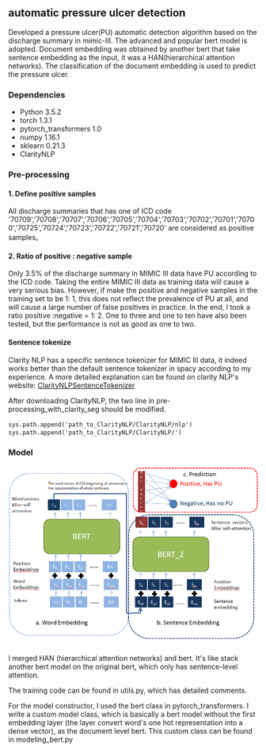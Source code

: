 ## automatic pressure ulcer detection
Developed a pressure ulcer(PU) automatic detection algorithm based on the discharge summary in mimic-III. The advanced and popular bert model is adopted. Document embedding was obtained by another bert that take sentence embedding as the input, it was a HAN(hierarchical attention networks). The classification of the document embedding is used to predict the pressure ulcer.

### Dependencies
+ Python 3.5.2 
+ torch 1.3.1
+ pytorch_transformers 1.0
+ numpy 1.16.1
+ sklearn 0.21.3
+ ClarityNLP

### Pre-processing
#### 1. Define positive samples
All discharge summaries that has one of ICD code
'70709','70708','70707','70706','70705','70704','70703','70702','70701','70700','70725','70724','70723','70722','70721','70720' are considered as positive samples。

#### 2. Ratio of positive : negative sample
Only 3.5% of the discharge summary in MIMIC III data have PU according to the ICD code. Taking the entire MIMIC III data as training data will cause a very serious bias. However, if make the positive and negative samples in the training set to be 1: 1,  this does not reflect the prevalence of PU at all, and will cause a large number of false positives in practice. In the end, I took a ratio positive :negative = 1: 2. One to three and one to ten have also been tested, but the performance is not as good as one to two.

#### Sentence tokenize
Clarity NLP has a specific sentence tokenizer for MIMIC III data, it indeed works better than the default sentence tokenizer in spacy according to my experience. A more detailed explanation can be found on clarity NLP's website:
[ClarityNLPSentenceTokenizer](https://claritynlp.readthedocs.io/en/latest/developer_guide/algorithms/sentence_tokenization.html)

After downloading ClarityNLP, the two line in pre-processing_with_clarity_seg should be modified.
```
sys.path.append('path_to_ClarityNLP/ClarityNLP/nlp')
sys.path.append('path_to_ClarityNLP/ClarityNLP/')
```

### Model
![Model_Illustration](./illustration_of_model.png)

I merged HAN (hierarchical attention networks) and bert. It's like stack another bert model on the original bert, which only has sentence-level attention.

The training code can be found in utils.py, which has detailed comments.

For the model constructor, I used the bert class in pytorch_transformers. I write a custom model class, which is basically a bert model without the first embedding layer (the layer convert word's one hot representation into a dense vector), as the document level bert. This custom class can be found in modeling_bert.py  


